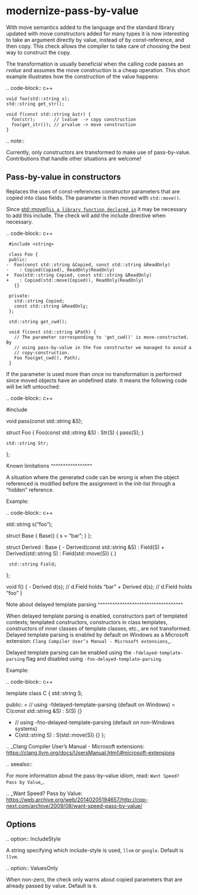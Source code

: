 modernize-pass-by-value
=======================

With move semantics added to the language and the standard library
updated with move constructors added for many types it is now
interesting to take an argument directly by value, instead of by
const-reference, and then copy. This check allows the compiler to take
care of choosing the best way to construct the copy.

The transformation is usually beneficial when the calling code passes an
*rvalue* and assumes the move construction is a cheap operation. This
short example illustrates how the construction of the value happens:

.. code-block:: c++

    void foo(std::string s);
    std::string get_str();

    void f(const std::string &str) {
      foo(str);       // lvalue  -> copy construction
      foo(get_str()); // prvalue -> move construction
    }

.. note::

Currently, only constructors are transformed to make use of
pass-by-value. Contributions that handle other situations are welcome!

Pass-by-value in constructors
-----------------------------

Replaces the uses of const-references constructor parameters that are
copied into class fields. The parameter is then moved with
`std::move()`.

Since [std::move()` is a library function declared in `](https://clang.llvm.org/extra/clang-tidy/checks/utility) it may
be necessary to add this include. The check will add the include
directive when necessary.

.. code-block:: c++

     #include <string>

     class Foo {
     public:
    -  Foo(const std::string &Copied, const std::string &ReadOnly)
    -    : Copied(Copied), ReadOnly(ReadOnly)
    +  Foo(std::string Copied, const std::string &ReadOnly)
    +    : Copied(std::move(Copied)), ReadOnly(ReadOnly)
       {}

     private:
       std::string Copied;
       const std::string &ReadOnly;
     };

     std::string get_cwd();

     void f(const std::string &Path) {
       // The parameter corresponding to 'get_cwd()' is move-constructed. By
       // using pass-by-value in the Foo constructor we managed to avoid a
       // copy-construction.
       Foo foo(get_cwd(), Path);
     }

If the parameter is used more than once no transformation is performed
since moved objects have an undefined state. It means the following code
will be left untouched:

.. code-block:: c++

\#include <string>

void pass(const std::string &S);

struct Foo { Foo(const std::string &S) : Str(S) { pass(S); }

    std::string Str;

};

Known limitations ^^^^^^^^^^^^^^^^^

A situation where the generated code can be wrong is when the object
referenced is modified before the assignment in the init-list through a
“hidden” reference.

Example:

.. code-block:: c++

std::string s(“foo”);

struct Base { Base() { s = “bar”; } };

struct Derived : Base { - Derived(const std::string &S) : Field(S) +
Derived(std::string S) : Field(std::move(S)) { }

     std::string Field;

};

void f() { - Derived d(s); // d.Field holds “bar” + Derived d(s); //
d.Field holds “foo” }

Note about delayed template parsing ^^^^^^^^^^^^^^^^^^^^^^^^^^^^^^^^^^^

When delayed template parsing is enabled, constructors part of templated
contexts; templated constructors, constructors in class templates,
constructors of inner classes of template classes, etc., are not
transformed. Delayed template parsing is enabled by default on Windows
as a Microsoft extension:
`Clang Compiler User’s Manual - Microsoft extensions`\_.

Delayed template parsing can be enabled using the
`-fdelayed-template-parsing` flag and disabled using
`-fno-delayed-template-parsing`.

Example:

.. code-block:: c++

template <typename T> class C { std::string S;

public: = // using -fdelayed-template-parsing (default on Windows) =
C(const std::string &S) : S(S) {}

-   // using -fno-delayed-template-parsing (default on non-Windows
    systems)
-   C(std::string S) : S(std::move(S)) {} };

.. \_Clang Compiler User’s Manual - Microsoft extensions:
https://clang.llvm.org/docs/UsersManual.html\#microsoft-extensions

.. seealso::

For more information about the pass-by-value idiom, read:
`Want Speed? Pass by Value`\_.

.. \_Want Speed? Pass by Value:
https://web.archive.org/web/20140205194657/http://cpp-next.com/archive/2009/08/want-speed-pass-by-value/

Options
-------

.. option:: IncludeStyle

A string specifying which include-style is used, `llvm` or `google`.
Default is `llvm`.

.. option:: ValuesOnly

When non-zero, the check only warns about copied parameters that are
already passed by value. Default is `0`.
